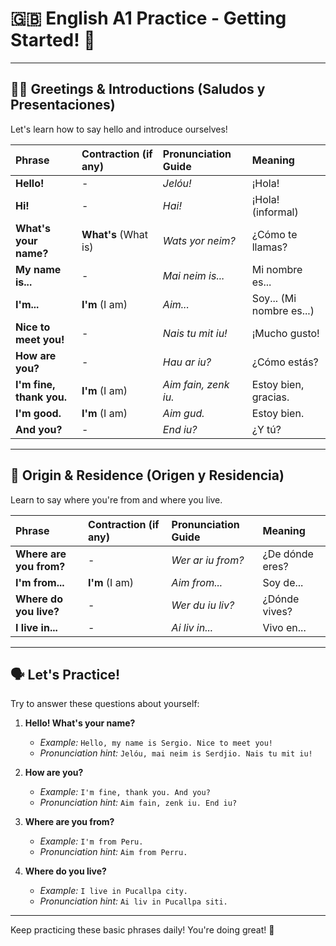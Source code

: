 # 🇬🇧 English A1 Practice - Getting Started! 🚀

---

## 🙋‍♀️ Greetings & Introductions (Saludos y Presentaciones)

Let's learn how to say hello and introduce ourselves!

| Phrase             | Contraction (if any) | Pronunciation Guide      | Meaning               |
| :----------------- | :------------------- | :----------------------- | :-------------------- |
| **Hello!** | -                    | *Jelóu!* | ¡Hola!                |
| **Hi!** | -                    | *Hai!* | ¡Hola! (informal)     |
| **What's your name?** | **What's** (What is) | *Wats yor neim?* | ¿Cómo te llamas?      |
| **My name is...** | -                    | *Mai neim is...* | Mi nombre es...       |
| **I'm...** | **I'm** (I am)       | *Aim...* | Soy... (Mi nombre es...) |
| **Nice to meet you!** | -                    | *Nais tu mit iu!* | ¡Mucho gusto!         |
| **How are you?** | -                    | *Hau ar iu?* | ¿Cómo estás?          |
| **I'm fine, thank you.** | **I'm** (I am)       | *Aim fain, zenk iu.* | Estoy bien, gracias.  |
| **I'm good.** | **I'm** (I am)       | *Aim gud.* | Estoy bien.           |
| **And you?** | -                    | *End iu?* | ¿Y tú?                |

---

## 📍 Origin & Residence (Origen y Residencia)

Learn to say where you're from and where you live.

| Phrase             | Contraction (if any) | Pronunciation Guide      | Meaning               |
| :----------------- | :------------------- | :----------------------- | :-------------------- |
| **Where are you from?** | -                    | *Wer ar iu from?* | ¿De dónde eres?       |
| **I'm from...** | **I'm** (I am)       | *Aim from...* | Soy de...             |
| **Where do you live?** | -                    | *Wer du iu liv?* | ¿Dónde vives?         |
| **I live in...** | -                    | *Ai liv in...* | Vivo en...            |

---

## 🗣️ Let's Practice!

Try to answer these questions about yourself:

1.  **Hello! What's your name?**
    * *Example:* `Hello, my name is Sergio. Nice to meet you!`
    * *Pronunciation hint:* `Jelóu, mai neim is Serdjio. Nais tu mit iu!`

2.  **How are you?**
    * *Example:* `I'm fine, thank you. And you?`
    * *Pronunciation hint:* `Aim fain, zenk iu. End iu?`

3.  **Where are you from?**
    * *Example:* `I'm from Peru.`
    * *Pronunciation hint:* `Aim from Perru.`

4.  **Where do you live?**
    * *Example:* `I live in Pucallpa city.`
    * *Pronunciation hint:* `Ai liv in Pucallpa siti.`

---

Keep practicing these basic phrases daily! You're doing great! 💪
